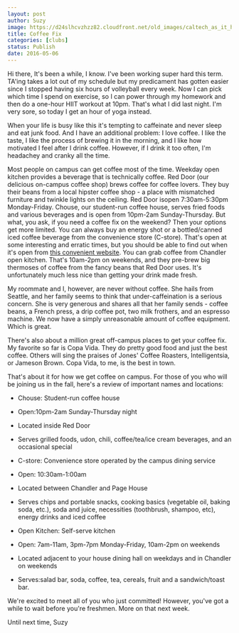 ```yaml
---
layout: post
author: Suzy
image: https://d24slhcvzhzz82.cloudfront.net/old_images/caltech_as_it_happens/6a0105349b8251970b01b7c850927a970b.png
title: Coffee Fix 
categories: [clubs]
status: Publish
date: 2016-05-06
---
```


Hi there,
It's been a while, I know. I've been working super hard this term. TA'ing takes a lot out of my schedule but my predicament has gotten easier since I stopped having six hours of volleyball every week. Now I can pick which time I spend on exercise, so I can power through my homework and then do a one-hour HIIT workout at 10pm. That's what I did last night. I'm very sore, so today I get an hour of yoga instead.

When your life is busy like this it's tempting to caffeinate and never sleep and eat junk food. And I have an additional problem: I love coffee. I like the taste, I like the process of brewing it in the morning, and I like how motivated I feel after I drink coffee. However, if I drink it too often, I'm headachey and cranky all the time.

Most people on campus can get coffee most of the time. Weekday open kitchen provides a beverage that is technically coffee. Red Door (our delicious on-campus coffee shop) brews coffee for coffee lovers. They buy their beans from a local hipster coffee shop - a place with mismatched furniture and twinkle lights on the ceiling. Red Door isopen 7:30am-5:30pm Monday-Friday. Chouse, our student-run coffee house, serves fried foods and various beverages and is open from 10pm-2am Sunday-Thursday. But what, you ask, if you need a coffee fix on the weekend?
Then your options get more limited. You can always buy an energy shot or a bottled/canned iced coffee beverage from the convenience store (C-store). That's open at some interesting and erratic times, but you should be able to find out when it's open from <a href="https://whatsopen.caltech.edu/" title="What's Open at Caltech">this convenient website</a>. You can grab coffee from Chandler open kitchen. That's 10am-2pm on weekends, and they pre-brew big thermoses of coffee from the fancy beans that Red Door uses. It's unfortunately much less nice than getting your drink made fresh.

My roommate and I, however, are never without coffee. She hails from Seattle, and her family seems to think that under-caffeination is a serious concern. She is very generous and shares all that her family sends - coffee beans, a French press, a drip coffee pot, two milk frothers, and an espresso machine. We now have a simply unreasonable amount of coffee equipment. Which is great.

There's also about a million great off-campus places to get your coffee fix. My favorite so far is Copa Vida. They do pretty good food and just the best coffee. Others will sing the praises of Jones' Coffee Roasters, Intelligentsia, or Jameson Brown. Copa Vida, to me, is the best in town.

That's about it for how we get coffee on campus. For those of you who will be joining us in the fall, here's a review of important names and locations:

- Chouse: Student-run coffee house

- Open:10pm-2am Sunday-Thursday night
- Located inside Red Door
- Serves grilled foods, udon, chili, coffee/tea/ice cream beverages, and an occasional special

- C-store: Convenience store operated by the campus dining service

- Open: 10:30am-1:00am
- Located between Chandler and Page House
- Serves chips and portable snacks, cooking basics (vegetable oil, baking soda, etc.), soda and juice, necessities (toothbrush, shampoo, etc), energy drinks and iced coffee

- Open Kitchen: Self-serve kitchen 

- Open: 7am-11am, 3pm-7pm Monday-Friday, 10am-2pm on weekends
- Located adjacent to your house dining hall on weekdays and in Chandler on weekends
- Serves:salad bar, soda, coffee, tea, cereals, fruit and a sandwich/toast bar.

We're excited to meet all of you who just committed! However, you've got a while to wait before you're freshmen. More on that next week.

Until next time,
Suzy
